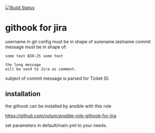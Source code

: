 [![Build Status](https://api.travis-ci.org/votum/githook-for-jira.svg?branch=master)](https://travis-ci.org/votum/githook-for-jira)

# githook for jira

username in git config must be in shape of surename.lastname
commit message must be in shape of:

```
some text BIO-25 some text

the long message
will be send to Jira as comment.
```

subject of commit message is parsed for Ticket ID.

## installation 
the githook can be installed by ansible with this role

https://github.com/votum/ansible-role-githook-for-jira

set parameters in default/main.yml to your needs.


